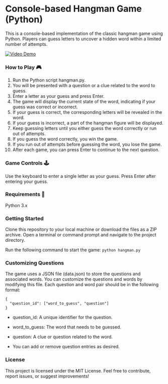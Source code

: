 # **Console-based Hangman Game (Python)**
This is a console-based implementation of the classic hangman game using Python. Players can guess letters to uncover a hidden word within a limited number of attempts.

[![Video Demo](https://i3.ytimg.com/vi/6-6Pttve7vM/maxresdefault.jpg)](https://www.youtube.com/watch?v=6-6Pttve7vM)

### How to Play 🎮
1. Run the Python script hangman.py.
1. You will be presented with a question or a clue related to the word to guess.
1. Enter a letter as your guess and press Enter.
1. The game will display the current state of the word, indicating if your guess was correct or incorrect.
1. If your guess is correct, the corresponding letters will be revealed in the word.
1. If your guess is incorrect, a part of the hangman figure will be displayed.
1.  Keep guessing letters until you either guess the word correctly or run out of attempts.
1. If you guess the word correctly, you win the game.
1. If you run out of attempts before guessing the word, you lose the game.
1. After each game, you can press Enter to continue to the next question.


### Game Controls 🕹️
Use the keyboard to enter a single letter as your guess.
Press Enter after entering your guess.


### Requirements 📃
Python 3.x


### Getting Started
Clone this repository to your local machine or download the files as a ZIP archive.
Open a terminal or command prompt and navigate to the project directory.

Run the following command to start the game:
```python hangman.py```


### Customizing Questions
The game uses a JSON file (data.json) to store the questions and associated words. You can customize the questions and words by modifying this file. Each question and word pair should be in the following format:
```
{
  "question_id": ["word_to_guess", "question"]
}
```
- question_id: A unique identifier for the question.
+ word_to_guess: The word that needs to be guessed.
- question: A clue or question related to the word.
+ You can add or remove question entries as desired.


### License

This project is licensed under the MIT License.
Feel free to contribute, report issues, or suggest improvements!

